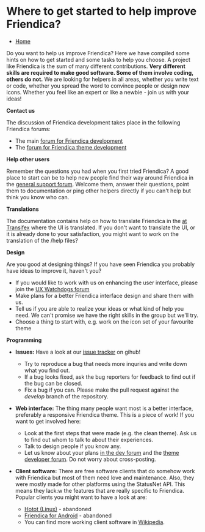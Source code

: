 Where to get started to help improve Friendica?
===============================================

* [Home](help)

Do you want to help us improve Friendica? Here we have compiled some hints on how to get started and some tasks to help you choose. A project like Friendica is the sum of many different contributions. **Very different skills are required to make good software. Some of them involve coding, others do not.** We are looking for helpers in all areas, whether you write text or code, whether you spread the word to convince people or design new icons. Whether you feel like an expert or like a newbie - join us with your ideas!

**Contact us**

The discussion of Friendica development takes place in the following Friendica forums:

* The main [forum for Friendica development](https://friendika.openmindspace.org/profile/friendicadevelopers)
* The [forum for Friendica theme development](https://friendica.eu/profile/ftdevs)

**Help other users**

Remember the questions you had when you first tried Friendica? A good place to start can be to help new people find their way around Friendica in the [general support forum](https://helpers.pyxis.uberspace.de/profile/helpers). Welcome them, answer their questions, point them to documentation or ping other helpers directly if you can't help but think you know who can.

**Translations**

The documentation contains help on how to translate Friendica in the [at Transifex](/help/translations) where the UI is translated.
If you don't want to translate the UI, or it is already done to your satisfaction, you might want to work on the translation of the /help files?

**Design**

Are you good at designing things? If you have seen Friendica you probably have ideas to improve it, haven't you?

* If you would like to work with us on enhancing the user interface, please join the [UX Watchdogs forum](https://fc.oscp.info/profile/ux-watchdogs)
* Make plans for a better Friendica interface design and share them with us.
* Tell us if you are able to realize your ideas or what kind of help you need. We can't promise we have the right skills in the group but we'll try.
* Choose a thing to start with, e.g. work on the icon set of your favourite theme

**Programming**

* **Issues:** Have a look at our [issue tracker](https://github.com/friendica/friendica) on gihub!
	* Try to reproduce a bug that needs more inquries and write down what you find out.
	* If a bug looks fixed, ask the bug reporters for feedback to find out if the bug can be closed.
	* Fix a bug if you can. Please make the pull request against the *develop* branch of the repository.

* **Web interface:** The thing many people want most is a better interface, preferably a responsive Friendica theme. This is a piece of work! If you want to get involved here:
	* Look at the first steps that were made (e.g. the clean theme). Ask us to find out whom to talk to about their experiences.
	* Talk to design people if you know any.
	* Let us know about your plans [in the dev forum](https://friendika.openmindspace.org/profile/friendicadevelopers) and the [theme developer forum](https://friendica.eu/profile/ftdevs). Do not worry about cross-posting.

* **Client software:** There are free software clients that do somehow work with Friendica but most of them need love and maintenance. Also, they were mostly made for other platforms using the StatusNet API. This means they lack:w
 the features that are really specific to Friendica. Popular clients you might want to have a look at are:
	* [Hotot (Linux)](http://hotot.org/) - abandoned
	* [Friendica for Android](https://github.com/max-weller/friendica-for-android) - abandoned
	* You can find more working client software in [Wikipedia](https://en.wikipedia.org/wiki/Friendica).
